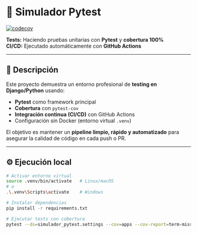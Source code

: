 # 🧪 Simulador Pytest

[![codecov](https://codecov.io/gh/elorlin/simulador_pytest/branch/master/graph/badge.svg)](https://codecov.io/gh/elorlin/simulador_pytest)

**Tests:** Haciendo pruebas unitarias con **Pytest** y **cobertura 100%**  
**CI/CD:** Ejecutado automáticamente con **GitHub Actions**

---

## 🚀 Descripción

Este proyecto demuestra un entorno profesional de **testing en Django/Python** usando:

- **Pytest** como framework principal  
- **Cobertura** con `pytest-cov`  
- **Integración continua (CI/CD)** con GitHub Actions  
- Configuración sin Docker (entorno virtual `.venv`)  

El objetivo es mantener un **pipeline limpio, rápido y automatizado** para asegurar la calidad de código en cada push o PR.

---

## ⚙️ Ejecución local

```bash
# Activar entorno virtual
source .venv/bin/activate   # Linux/macOS
# o
.\.venv\Scripts\activate    # Windows

# Instalar dependencias
pip install -r requirements.txt

# Ejecutar tests con cobertura
pytest --ds=simulador_pytest.settings --cov=apps --cov-report=term-missing --cov-report=html


